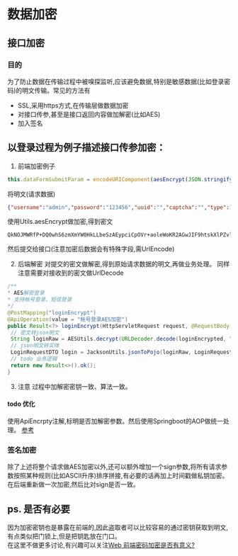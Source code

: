 # 数据加密

## 接口加密

### 目的

为了防止数据在传输过程中被嗅探监听,应该避免数据,特别是敏感数据(比如登录密码)的明文传输。常见的方法有

* SSL,采用https方式,在传输层做数据加密
* 对接口传参,甚至是接口返回内容做加解密(比如AES)
* 加入签名

## 以登录过程为例子描述接口传参加密：

1. 前端加密例子

```javascript
this.dataFormSubmitParam = encodeURIComponent(aesEncrypt(JSON.stringify(this.dataForm)))
```

将明文(请求数据)
```json
{"username":"admin","password":"123456","uuid":"","captcha":"","type":10}
```
使用Utils.aesEncrypt做加密,得到密文
```text
QkNOJMWRfP+DQ0whS6zmXmYW0HkLLbeSzAEypciCpOVr+aoleWoKR2AGwJIF9htskXlPZvlvNiwvqYtJqopnYWnfPGFkWHhjafhYnUJ1lDI=
```
然后提交给接口(注意加密后数据会有特殊字段,需UrlEncode)

2. 后端解密 对提交的密文做解密,得到原始请求数据的明文,再做业务处理。 同样注意需要对接收到的密文做UrlDecode

```java
/**
* AES解密登录
* 支持帐号登录、短信登录
*/
@PostMapping("loginEncrypt")
@ApiOperation(value = "帐号登录AES加密")
public Result<?> loginEncrypt(HttpServletRequest request, @RequestBody String loginEncrypted) throws UnsupportedEncodingException {
 // 密文转json明文
 String loginRaw = AESUtils.decrypt(URLDecoder.decode(loginEncrypted, "utf-8"));
 // json明文转实体
 LoginRequestDTO login = JacksonUtils.jsonToPojo(loginRaw, LoginRequestDTO.class);
 // todo 业务逻辑
 return new Result<>().ok();
}
```

3. 注意 过程中加解密密钥一致、算法一致。

#### todo 优化

使用ApiEncrpty注解,标明是否加解密参数。然后使用Springboot的AOP做统一处理。 [参考](https://blog.csdn.net/weixin_44505962/article/details/101231330)

### 签名加密

除了上述将整个请求做AES加密以外,还可以额外增加一个sign参数,将所有请求参数按照某种规则(比如ASCII升序)排序拼接,有必要的话再加上时间戳做私钥加密。 在后端重新做一次加密,然后比对sign是否一致。

## ps. 是否有必要

因为加密密钥也是暴露在前端的,因此盗取者可以比较容易的通过密钥获取到明文,有点类似把门锁上,但是把钥匙放在门口。  
在这里不做更多讨论,有兴趣可以关注[Web 前端密码加密是否有意义?](https://www.zhihu.com/question/25539382)

